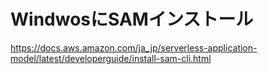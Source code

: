 # WindwosにSAMインストール
https://docs.aws.amazon.com/ja_jp/serverless-application-model/latest/developerguide/install-sam-cli.html

